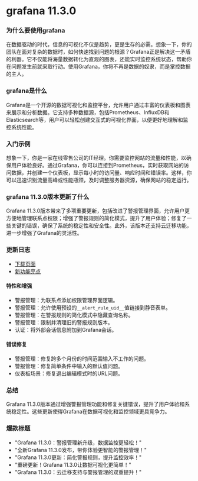 # grafana 11.3.0
### 为什么要使用grafana

在数据驱动的时代，信息的可视化不仅是趋势，更是生存的必需。想象一下，你的团队在面对复杂的数据时，如何快速找到问题的根源？Grafana正是解决这一矛盾的利器。它不仅能将海量数据转化为直观的图表，还能实时监控系统状态，帮助你在问题发生前就采取行动。使用Grafana，你将不再是数据的奴隶，而是掌控数据的主人。

### grafana是什么

Grafana是一个开源的数据可视化和监控平台，允许用户通过丰富的仪表板和图表来展示和分析数据。它支持多种数据源，包括Prometheus、InfluxDB和Elasticsearch等，用户可以轻松创建交互式的可视化界面，以便更好地理解和监控系统性能。

### 入门示例

想象一下，你是一家在线零售公司的IT经理。你需要监控网站的流量和性能，以确保用户体验良好。通过Grafana，你可以连接到Prometheus，实时获取网站的访问数据，并创建一个仪表板，显示每小时的访问量、响应时间和错误率。这样，你可以迅速识别流量高峰或性能瓶颈，及时调整服务器资源，确保网站的稳定运行。

### grafana 11.3.0版本更新了什么

Grafana 11.3.0版本带来了多项重要更新，包括改进了警报管理界面，允许用户更方便地管理联系点权限；增强了警报规则的简化模式，提升了用户体验；修复了一些关键的错误，确保了系统的稳定性和安全性。此外，该版本还支持云迁移功能，进一步增强了Grafana的灵活性。

### 更新日志

- [下载页面](https://grafana.com/grafana/download/11.3.0)  
- [新功能亮点](https://grafana.com/docs/grafana/latest/whatsnew/)  

#### 特性和增强
- 警报管理：为联系点添加权限管理界面逻辑。
- 警报管理：允许使用预设的`__alert_rule_uid__`值链接到静音表单。
- 警报管理：在警报规则的简化模式中隐藏查询名称。
- 警报管理：限制并清理旧的警报规则版本。
- 认证：将外部会话信息附加到Grafana会话。

#### 错误修复
- 警报管理：修复跨多个月份的时间范围输入不工作的问题。
- 警报管理：修复简单条件中输入的默认值问题。
- 仪表板场景：修复退出编辑模式时的URL问题。

### 总结

Grafana 11.3.0版本通过增强警报管理功能和修复关键错误，提升了用户体验和系统稳定性。这些更新使得Grafana在数据可视化和监控领域更具竞争力。

### 爆款标题

- "Grafana 11.3.0：警报管理新升级，数据监控更轻松！"
- "全新Grafana 11.3.0发布，带你体验更智能的警报管理！"
- "Grafana 11.3.0更新：简化警报规则，提升监控效率！"
- "重磅更新！Grafana 11.3.0让数据可视化更简单！"
- "Grafana 11.3.0：云迁移支持与警报管理的双重提升！"